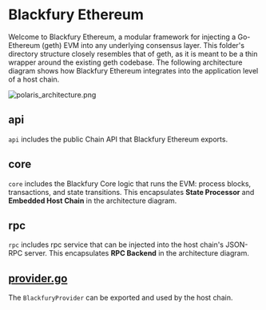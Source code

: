 # Blackfury Ethereum

Welcome to Blackfury Ethereum, a modular framework for injecting a Go-Ethereum (geth) EVM into any 
underlying consensus layer. This folder's directory structure closely resembles that of geth, as it
is meant to be a thin wrapper around the existing geth codebase. The following architecture diagram
shows how Blackfury Ethereum integrates into the application level of a host chain.

![polaris_architecture.png](../docs/web/public/polaris_architecture.png)

## api

`api` includes the public Chain API that Blackfury Ethereum exports.
 
## core

`core` includes the Blackfury Core logic that runs the EVM: process blocks, transactions, and state
transitions. This encapsulates **State Processor** and **Embedded Host Chain** in the architecture
diagram.

## rpc

`rpc` includes rpc service that can be injected into the host chain's JSON-RPC server. This 
encapsulates **RPC Backend** in the architecture diagram. 

## [provider.go](https://github.com/berachain/polaris/blob/main/eth/provider.go) 

The `BlackfuryProvider` can be exported and used by the host chain.
